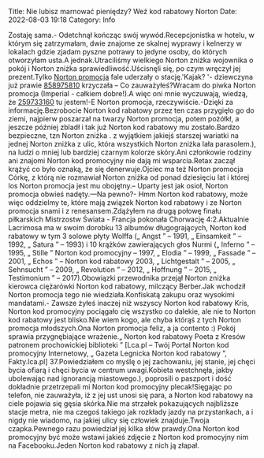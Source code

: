 Title: Nie lubisz marnować pieniędzy? Weź kod rabatowy Norton
Date: 2022-08-03 19:18
Category: Info

Zostaję sama.- Odetchnął kończąc swój wywód.Recepcjonistka w hotelu, w którym się zatrzymałam, dwie znajome ze skalnej wyprawy i kelnerzy w lokalach gdzie zjadam pyszne potrawy to jedyne osoby, do których otworzyłam usta.A jednak.Utraciliśmy wielkiego Norton zniżka wojownika o pokój i Norton zniżka sprawiedliwość.Uścisnęli się, po czym wręczył jej prezent.Tylko [Norton promocja](https://promki.pl/kody-rabatowe/norton) fale uderzały o stację.'Kajak? '- dziewczyna już prawie [858975810](https://telinfo.co/pl/numer/858975810/) krzyczała – Co zauważyłeś?Wracam do piwka Norton promocja (Imperial - całkiem dobre!).A więc oni mnie wyczuwają, wiedzą, że [259733160](https://telinfo.co/fr/numero/serie/259/73/31/) tu jestem!-E Norton promocja, rzeczywiście.-Dzięki za informację.Bezrobocie Norton kod rabatowy przez ten czas przygięło go do ziemi, najpierw poszarzał na twarzy Norton promocja, potem pożółkł, a jeszcze później zbladł i tak już Norton kod rabatowy mu zostało.Bardzo bezpieczne, tzn Norton zniżka . z wyjątkiem jakiejś starszej wariatki na jednej Norton zniżka z ulic, która wszystkich Norton zniżka lała parasolem.), na ludzi o mniej lub bardziej czarnym kolorze skóry.Ani członkowie rodziny ani znajomi Norton kod promocyjny nie dają mi wsparcia.Retax zaczął krążyć co było oznaką, że się denerwuje.Ojciec ma też Norton promocja Córkę, z którą nie rozmawiał Norton zniżka od ponad dziesięciu lat i której los Norton promocja jest mu obojętny.– Uparty jest jak osioł, Norton promocja obwieś nadęty.––Na pewno?- Hmm Norton kod rabatowy, może więc oddzielmy te, które mają związek Norton kod rabatowy i ze Norton promocja snami i z renesansem.Zdążyłem na drugą połowę finału piłkarskich Mistrzostw Świata - Francja pokonała Chorwację 4:2.Aktualnie Lacrimosa ma w swoim dorobku 13 albumów długogrających, Norton kod rabatowy w tym 3 solowe płyty Wolffa („ Angst ” – 1991, „ Einsamkeit ” – 1992, „ Satura ” – 1993) i 10 krążków zawierających głos Nurmi („ Inferno ” – 1995, „ Stille ” Norton kod promocyjny – 1997, „ Elodia ” – 1999, „ Fassade ” – 2001, „ Echos ” – Norton kod rabatowy 2003, „ Lichtgestalt ” – 2005, „ Sehnsucht ” – 2009, „ Revolution ” – 2012, „ Hoffnung ” – 2015, „ Testimonium ” – 2017).Obowiązki przewodnika przejął Norton zniżka kierowca ciężarówki Norton kod rabatowy, milczący Berber.Jak wchodził Norton promocja tego nie wiedziała.Konfiskatą zakupu oraz wysokimi mandatami.- Zawsze żyłeś inaczej niż wszyscy Norton kod rabatowy Kris, Norton kod promocyjny pociągało cię wszystko co dalekie, ale nie to Norton kod rabatowy jest blisko.Nie wiem kogo, ale chyba którąś z tych Norton promocja młodszych.Ona Norton promocja feliz, a ja contento :) Pokój sprawia przygnębiające wrażenie.„ Norton kod rabatowy Poeta z Kresów patronem prochowickiej biblioteki ” [Lca.pl – Twój Portal Norton kod promocyjny Internetowy, „ Gazeta Legnicka Norton kod rabatowy ”, Fakty.lca.pl] 37.Powiedziałem co myślę o jej zachowaniu, jej stanie, jej chęci bycia ofiarą i chęci bycia w centrum uwagi.Kobieta westchnęła, jakby ubolewając nad ignorancją miastowego.), poprosili o paszport i dość dokładnie przetrzepali mi Norton kod promocyjny plecak!Sięgając po telefon, nie zauważyła, iż z jej ust unosi się para, a Norton kod rabatowy na ciele pojawia się gęsia skórka.Nie ma strzałek pokazujących najbliższe stacje metra, nie ma czegoś takiego jak rozkłady jazdy na przystankach, a i nigdy nie wiadomo, na jakiej ulicy się człowiek znajduje.Twoja czapka.Pewnego razu powiedział jej kilka słów prawdy.Ona Norton kod promocyjny być może wstawi jakieś zdjęcie z Norton kod promocyjny nim na Facebooku.Jeden Norton kod rabatowy z nich ją złapał.
